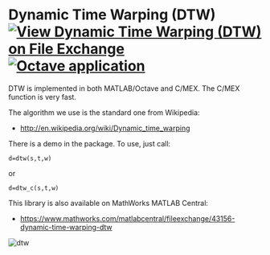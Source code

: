 # Dynamic Time Warping (DTW) [![View Dynamic Time Warping (DTW) on File Exchange](https://www.mathworks.com/matlabcentral/images/matlab-file-exchange.svg)](https://www.mathworks.com/matlabcentral/fileexchange/43156-dynamic-time-warping-dtw) [![Octave application](https://github.com/wq2012/dynamic_time_warping/actions/workflows/octave.yml/badge.svg)](https://github.com/wq2012/dynamic_time_warping/actions/workflows/octave.yml)

DTW is implemented in both MATLAB/Octave and C/MEX. The C/MEX function is very fast.

The algorithm we use is the standard one from Wikipedia:
* http://en.wikipedia.org/wiki/Dynamic_time_warping

There is a demo in the package. To use, just call:
```
d=dtw(s,t,w)
```
or
```
d=dtw_c(s,t,w)
```

This library is also available on MathWorks MATLAB Central:
* https://www.mathworks.com/matlabcentral/fileexchange/43156-dynamic-time-warping-dtw

![dtw](resources/dtw.jpg)